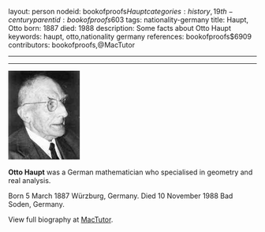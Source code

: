 layout: person
nodeid: bookofproofs$Haupt
categories: history,19th-century
parentid: bookofproofs$603
tags: nationality-germany
title: Haupt, Otto
born: 1887
died: 1988
description: Some facts about Otto Haupt
keywords: haupt, otto,nationality germany
references: bookofproofs$6909
contributors: bookofproofs,@MacTutor

---


---

![Haupt.jpg](https://github.com/bookofproofs/bookofproofs.github.io/blob/main/_sources/_assets/images/portraits/Haupt.jpg?raw=true)

**Otto Haupt** was a German mathematician who specialised in geometry and real analysis.

Born 5 March 1887 Würzburg, Germany. Died 10 November 1988 Bad Soden, Germany.


View full biography at [MacTutor](https://mathshistory.st-andrews.ac.uk/Biographies/Haupt/).